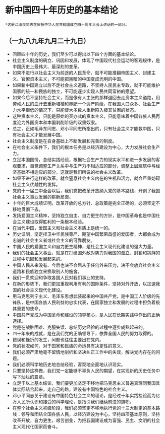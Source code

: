  # 新中国四十年历史的基本结论

`*这是江泽民同志在庆祝中华人民共和国成立四十周年大会上讲话的一部分。 `

## （一九八九年九月二十九日）

- 回顾四十年的历史，我们至少可以得出以下四个方面的基本结论。
- 社会主义制度的确立、巩固和发展，体现了中国现代社会运动的客观规律，是中国历史上最伟大、最深刻的变革。
- 如果不进行以社会主义为前途的人民革命，就不可能推翻帝国主义、封建主义、官僚资本主义，不可能把黑暗的中国变成光明的中国。
- 如果新中国建立以后不走社会主义道路，不坚持人民民主专政，就不可能维护国家的统一和民族的独立，不可能逐步实现人民共同富裕的愿望。
- 如果今后不坚持社会主义，而是像有人主张的那样退回去走资本主义道路，用劳动人民的血汗去重新培植和养肥一个资产阶级，在我国人口众多、社会生产力水平很低的情况下，只能使大多数人重新陷入极其贫困的状态。
- 这种资本主义，只能是原始的买办式的资本主义，只能意味着中国各族人民再度沦为外国资本和本国剥削阶级的双重奴隶。
- 总之，正如毛泽东同志、邓小平同志所指出的，只有社会主义才能救中国，只有社会主义才能发展中国。
- 社会主义制度是在自身基础上不断发展和完善的制度。
- 在社会主义条件下，我们的根本任务是以经济建设为中心，大力发展社会生产力。
- 立足本国国情，总结实践经验，根据社会生产力的现实水平和进一步发展的客观要求，自觉调整生产关系中与生产力不相适应的部分，调整上层建筑中与经济基础不相适应的部分，这就是我们所说的社会主义改革。
- 如果不进行这样的改革，就会窒息社会主义内在的生机和活力，就会严重妨碍社会主义优越性的发挥。
- 党的十一届三中全会以后，我们党把改革开放纳入党的基本路线，开创了我国社会主义事业发展的崭新局面。
- 十年的巨大成绩证明，改革开放的总方针、总政策是完全正确的，必须坚定不移地贯彻下去。
- 发扬爱国主义精神，坚持独立自主、自力更生的方针，是中国革命也是中国社会主义建设取得胜利的一条根本经验。
- 在当代中国，爱国主义和社会主义本质上是统一的。
- 历史证明，坚定捍卫中华民族尊严、期望中国繁荣昌盛的爱国者，大都会成为忠诚的社会主义者或社会主义的可靠朋友。
- 中国人民的爱国主义和自力更生精神，是社会主义现代化建设的强大力量。
- 我们的社会主义事业，就是在打破国外敌对势力对我国的孤立、封锁和挑衅的过程中巩固和发展起来的。
- 中国人民从来没有、今后也决不会屈从于任何外来压力，决不会放弃社会主义道路和民族独立来换取别人的施舍。
- 我们一贯欢迎和争取各国人民对我们事业的支持。
- 在新的形势下，我们更加重视利用有利的国际条件，坚持对外开放，以加速我国的社会主义现代化建设。
- 用马克思列宁主义、毛泽东思想武装起来的中国共产党，是中国工人阶级的先锋队，是中国各族人民利益的忠实代表，在国家独立和发展的过程中担负着极其重要的使命。
- 中国共产党成为中国革命和建设的领导核心，是人民在长期实践中作出的正确选择。
- 党是在战胜困难、克服失误、总结历史经验的过程中逐步成熟起来的。
- 四十年来的成就，是在我们党的正确领导下，依靠全国人民的努力取得的。
- 错误和挫折的发生，问题也往往主要出在党内。
- 党的状况如何，对于国家和民族的命运具有决定性的意义。
- 我们必须严肃地毫不留情地剖析和坚决纠正工作中的失误，解决党内存在的问题。
- 我们必须科学地历史地总结经验，客观地全面地认识现实。
- 只要坚持这样做，我们党一定能够不辜负人民的期望，在实现新的历史任务中写下灿烂的篇章。
- 立足于以上基本结论，我们要更加坚定不移地把马克思主义普遍真理同我国具体实际结合起来，走自己的路，建设有中国特色的社会主义。
- 邓小平同志关于建设有中国特色社会主义的理论，是经过十年实践检验而为亿万人民所认识和接受的科学理论，是指引我们继续前进的旗帜。
- 在整个社会主义初级阶段，我们必须坚定不移地执行党的十三大制定的基本路线：领导和团结全国各族人民，以经济建设为中心，坚持四项基本原则，坚持改革开放，自力更生，艰苦创业，为把我国建设成为富强、民主、文明的社会主义现代化国家而奋斗。 